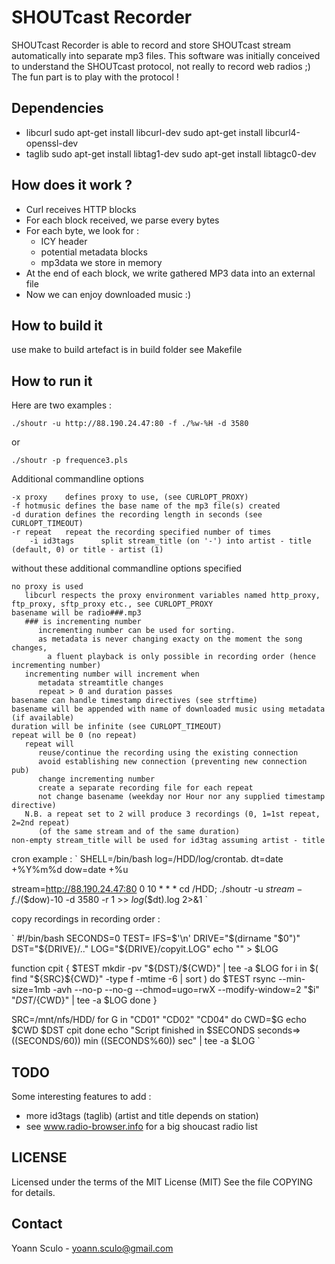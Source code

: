 SHOUTcast Recorder
==================

SHOUTcast Recorder is able to record and store SHOUTcast stream automatically
into separate mp3 files. This software was initially conceived to understand
the SHOUTcast protocol, not really to record web radios ;) The fun part is to
play with the protocol !

Dependencies
------------

- libcurl
  sudo apt-get install libcurl-dev
  sudo apt-get install libcurl4-openssl-dev
- taglib
  sudo apt-get install libtag1-dev
  sudo apt-get install libtagc0-dev
 

How does it work ?
------------------

- Curl receives HTTP blocks
- For each block received, we parse every bytes
- For each byte, we look for :
	- ICY header
	- potential metadata blocks
	- mp3data we store in memory
- At the end of each block, we write gathered MP3 data into an external file
- Now we can enjoy downloaded music :)

How to build it
---------------

use make to build
artefact is in build folder
see Makefile

How to run it
-------------

Here are two examples :

	./shoutr -u http://88.190.24.47:80 -f ./%w-%H -d 3580

or

	./shoutr -p frequence3.pls

Additional commandline options

	-x proxy	defines proxy to use, (see CURLOPT_PROXY)
	-f hotmusic	defines the base name of the mp3 file(s) created
	-d duration	defines the recording length in seconds (see CURLOPT_TIMEOUT)
	-r repeat	repeat the recording specified number of times
        -i id3tags      split stream_title (on '-') into artist - title (default, 0) or title - artist (1)
	
without these additional commandline options specified

	no proxy is used 
       libcurl respects the proxy environment variables named http_proxy, ftp_proxy, sftp_proxy etc., see CURLOPT_PROXY
	basename will be radio###.mp3 
       ### is incrementing number
          incrementing number can be used for sorting. 
          as metadata is never changing exacty on the moment the song changes,
            a fluent playback is only possible in recording order (hence incrementing number)
       incrementing number will increment when 
          metadata streamtitle changes
          repeat > 0 and duration passes
	basename can handle timestamp directives (see strftime)
	basename will be appended with name of downloaded music using metadata (if available)
	duration will be infinite (see CURLOPT_TIMEOUT)
    repeat will be 0 (no repeat)
       repeat will 
          reuse/continue the recording using the existing connection
          avoid establishing new connection (preventing new connection pub)
          change incrementing number
          create a separate recording file for each repeat
          not change basename (weekday nor Hour nor any supplied timestamp directive)
       N.B. a repeat set to 2 will produce 3 recordings (0, 1=1st repeat, 2=2nd repeat)
          (of the same stream and of the same duration)
    non-empty stream_title will be used for id3tag assuming artist - title


cron example :
`
SHELL=/bin/bash
log=/HDD/log/crontab.
dt=date +%Y%m%d
dow=date +%u

stream=http://88.190.24.47:80
0 10 * * * cd /HDD; ./shoutr -u $stream -f ./$($dow)-10 -d 3580 -r 1 >> $log$($dt).log 2>&1
`

copy recordings in recording order :

`
#!/bin/bash
SECONDS=0
TEST=
IFS=$'\n'
DRIVE="$(dirname "$0")"
DST="${DRIVE}/.."
LOG="${DRIVE}/copyit.LOG"
echo "" > $LOG

function cpit {
$TEST mkdir -pv "${DST}/${CWD}" | tee -a $LOG
for i in $( find "${SRC}${CWD}" -type f -mtime -6 | sort )
do 
 $TEST rsync --min-size=1mb -avh --no-p --no-g --chmod=ugo=rwX --modify-window=2 "$i" "${DST}/${CWD}" | tee -a $LOG
done
}

SRC=/mnt/nfs/HDD/
for G in "CD01" "CD02" "CD04" 
do
 CWD=$G
 echo $CWD $DST
 cpit
done
echo "Script finished in $SECONDS seconds=> $(($SECONDS/60)) min $(($SECONDS%60)) sec" | tee -a $LOG
`

TODO
----

Some interesting features to add :

- more id3tags (taglib) (artist and title depends on station)
- see www.radio-browser.info for a big shoucast radio list 


LICENSE
-------

Licensed under the terms of the MIT License (MIT)
See the file COPYING for details.

Contact
-------
Yoann Sculo - <yoann.sculo@gmail.com>
